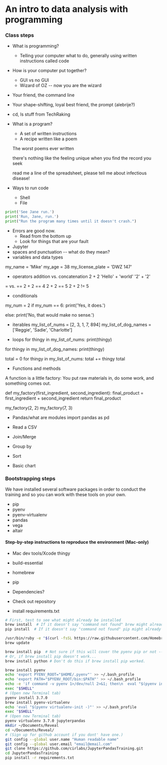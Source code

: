 # An intro to data analysis with programming

### Class steps
- What is programming?
  - Telling your computer what to do, generally using written instructions called code
- How is your computer put together?
  - GUI vs no GUI
  - Wizard of OZ -- now you are the wizard
- Your friend, the command line
- Your shape-shifting, loyal best friend, the prompt (alebrije?)
- cd, ls stuff from TechRaking
- What is a program?
  - A set of written instructions
  - A recipe written like a poem

  The worst poems ever written

  there's nothing like the feeling unique
  when you find the record you seek

  read me a line of the spreadsheet, please
  tell me about infectious disease!

- Ways to run code
  - Shell
  - File

```python
print('See Jane run.')
print('Run, Jane, run.')
print("Run the program many times until it doesn't crash.")
```
- Errors are good now.
  - Read from the bottom up
  - Look for things that are your fault
- Jupyter
- spaces and punctuation -- what do they mean?
- variables and data types

my_name = 'Mike'
my_age = 38
my_license_plate = 'DWZ 147'

- operators
addition vs. concatenation
2 + 2
'Hello' + 'world'
'2' + '2'

= vs. ==
2 + 2 == 4
2 + 2 == 5
2 + 2 != 5

- conditionals

my_num = 2
if my_num == 6:
    print('Yes, it does.')

else:
    print('No, that would make no sense.')

- iterables
my_list_of_nums = [2, 3, 1, 7, 894]
my_list_of_dog_names = ['Reggie', 'Sadie', 'Charlotte']

- loops
for thingy in my_list_of_nums:
    print(thingy)

for thingy in my_list_of_dog_names:
    print(thingy)

total = 0
for thingy in my_list_of_nums:
   total += thingy
total

- Functions and methods

A function is a little factory: You put raw materials in, do some work, and something comes out.

def my_factory(first_ingredient, second_ingredient):
  final_product = first_ingredient + second_ingredient
  return final_product

my_factory(2, 2)
my_factory(7, 3)

- Pandas/what are modules
import pandas as pd

- Read a CSV
- Join/Merge
- Group by
- Sort
- Basic chart

### Bootstrapping steps
We have installed several software packages in order to conduct the training and so you can work with these tools on your own.

- pip
- pyenv
- pyenv-virtualenv
- pandas
- vega
- altair

#### Step-by-step instructions to reproduce the environment (Mac-only)

- Mac dev tools/Xcode thingy
- build-essential
- homebrew
- pip

- Dependencies?
- Check out repository
- install requirements.txt


```bash
# First, test to see what might already be installed
brew install  # If it doesn't say "command not found" brew might already be installed
pip install  # If it doesn't say "command not found" pip might already be installed

/usr/bin/ruby -e "$(curl -fsSL https://raw.githubusercontent.com/Homebrew/install/master/install)"
brew update

brew install pip  # Not sure if this will cover the pyenv pip or not -- we'll find out!
# Or, if brew install pip doesn't work...
brew install python # Don't do this if brew install pip worked.

brew install pyenv
echo 'export PYENV_ROOT="$HOME/.pyenv"' >> ~/.bash_profile
echo 'export PATH="$PYENV_ROOT/bin:$PATH"' >> ~/.bash_profile
echo -e 'if command -v pyenv 1>/dev/null 2>&1; then\n  eval "$(pyenv init -)"\nfi' >> ~/.bash_profile
exec "$SHELL"
# (Open new Terminal tab)
pyenv install 3.7.0
brew install pyenv-virtualenv
echo 'eval "$(pyenv virtualenv-init -)"' >> ~/.bash_profile
exec "$SHELL"
# (Open new Terminal tab)
pyenv virtualenv 3.7.0 jupyterpandas
mkdir ~/Documents/Reveal
cd ~/Documents/Reveal/
# (Sign up for github account if you dont' have one.)
git config --global user.name "Human readable name"
git config --global user.email "email@email.com"
git clone https://github.com/cirlabs/JupyterPandasTraining.git
cd JupyterPandasTraining
pip install -r requirements.txt
```
